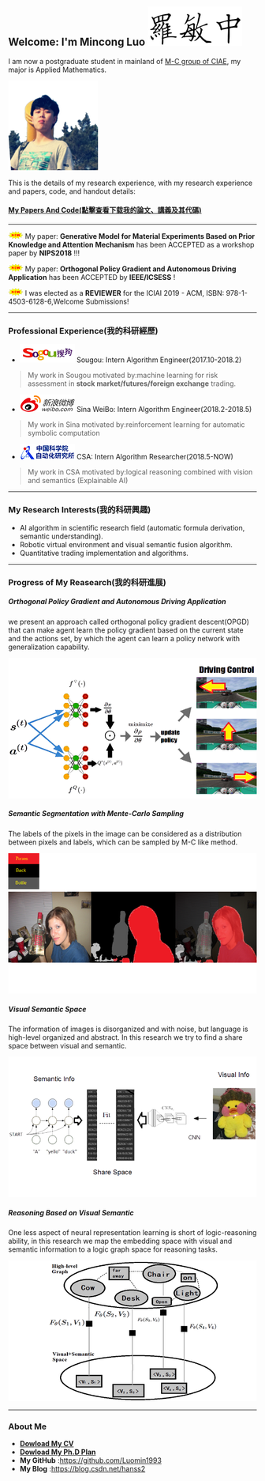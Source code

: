 ## Welcome: I'm Mincong Luo ![me](name.png)


I am now a postgraduate student in mainland of [M-C group of CIAE](https://luomin1993.github.io/CIAE_MC/), my major is Applied Mathematics.

![me](me.png)

This is the details of my research experience, with my research experience and papers, code, and handout details:

#### [My Papers And Code(點擊查看下载我的論文、講義及其代碼)](https://github.com/Luomin1993/Luomin1993.github.io/raw/master/My_CV.pdf)

-------------------------------------------

![me](new.gif) My paper:
**Generative Model for Material Experiments Based on Prior Knowledge and Attention Mechanism**
has been ACCEPTED as a workshop paper by **NIPS2018**  !!!


![me](new.gif) My paper:
**Orthogonal Policy Gradient and Autonomous Driving Application**
has been ACCEPTED by **IEEE/ICSESS** !


![me](new.gif) I was elected as a **REVIEWER** for the ICIAI 2019 - ACM, ISBN: 978-1-4503-6128-6,Welcome Submissions!

-------------------------------------------
### Professional Experience(我的科研經歷)

- ![sougou](cv_sougou.png)  Sougou: Intern Algorithm Engineer(2017.10-2018.2)

>My work in Sougou motivated by:machine learning for risk assessment in **stock market/futures/foreign exchange** trading.

- ![sian](cv_sina.png)  Sina WeiBo: Intern Algorithm Engineer(2018.2-2018.5)

>My work in Sina motivated by:reinforcement learning for automatic symbolic computation

- ![CSA](cv_csa.png)  CSA: Intern Algorithm Researcher(2018.5-NOW)

>My work in CSA motivated by:logical reasoning combined with vision and semantics (Explainable AI)

-------------------------------------------
### My Research Interests(我的科研興趣)
- AI algorithm in scientific research field (automatic formula derivation, semantic understanding).
- Robotic virtual environment and visual semantic fusion algorithm.
- Quantitative trading implementation and algorithms.


--------------------------------------------
### Progress of My Reasearch(我的科研進展)

##### Orthogonal Policy Gradient and Autonomous Driving Application
we present an approach called orthogonal policy gradient descent(OPGD) that can make agent learn the policy gradient based on the current state and the actions set, by which the agent can learn a policy network with generalization capability. 

![CSA](pro_auto.png)

##### Semantic Segmentation with Mente-Carlo Sampling
The labels of the pixels in the image can be considered as a distribution between pixels and labels, which can be sampled by M-C like method. 

![CSA](pro_seg.png)

##### Visual Semantic Space
The information of images is disorganized and with noise, but language is high-level organized and abstract. In this research we try to find a share space between visual and semantic.

![CSA](pro_sem.png)

##### Reasoning Based on Visual Semantic
One less aspect of neural representation learning is short of logic-reasoning ability, in this research we map the embedding space with visual and semantic information to a logic graph space for reasoning tasks.

![CSA](pro_reasoning.png)



-------------------------------------------
### About Me

- [**Dowload My CV**](https://github.com/Luomin1993/Luomin1993.github.io/raw/master/My_CV.pdf)
- [**Dowload My Ph.D Plan**](https://github.com/Luomin1993/Luomin1993.github.io/raw/master/My_Phd_plan.pdf)
- **My GitHub** :https://github.com/Luomin1993
- **My Blog** :https://blog.csdn.net/hanss2

